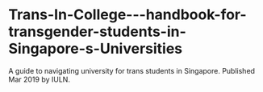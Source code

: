 # Trans-In-College---handbook-for-transgender-students-in-Singapore-s-Universities
A guide to navigating university for trans students in Singapore. Published Mar 2019 by IULN.

